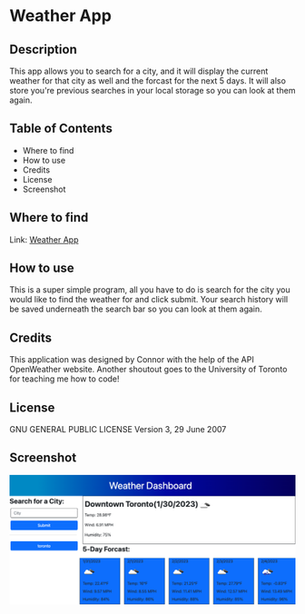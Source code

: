 # Weather App

## Description


This app allows you to search for a city, and it will display the current weather for that city as well and the forcast for the next 5 days. It will also store you're previous searches in your local storage so you can look at them again.


## Table of Contents
- Where to find
- How to use
- Credits
- License
- Screenshot

## Where to find

Link: [Weather App](https://connor812.github.io/waether-app/)

## How to use

This is a super simple program, all you have to do is search for the city you would like to find the weather for and click submit. Your search history will be saved underneath the search bar so you can look at them again.

## Credits

This application was designed by Connor with the help of the API OpenWeather website. Another shoutout goes to the University of Toronto for teaching me how to code!

## License

GNU GENERAL PUBLIC LICENSE
Version 3, 29 June 2007

## Screenshot

![alt](./assets/images/weather-app.html.png)
